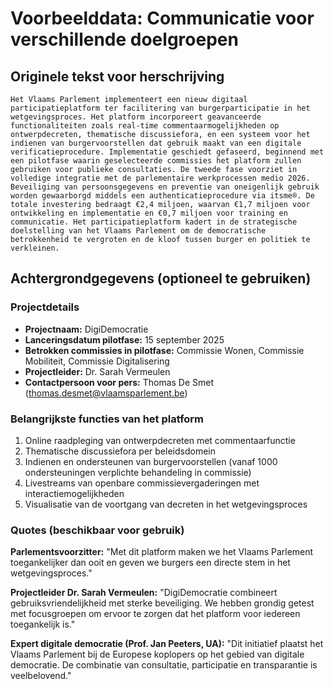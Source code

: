 # Voorbeelddata: Communicatie voor verschillende doelgroepen

## Originele tekst voor herschrijving

```
Het Vlaams Parlement implementeert een nieuw digitaal participatieplatform ter facilitering van burgerparticipatie in het wetgevingsproces. Het platform incorporeert geavanceerde functionaliteiten zoals real-time commentaarmogelijkheden op ontwerpdecreten, thematische discussiefora, en een systeem voor het indienen van burgervoorstellen dat gebruik maakt van een digitale verificatieprocedure. Implementatie geschiedt gefaseerd, beginnend met een pilotfase waarin geselecteerde commissies het platform zullen gebruiken voor publieke consultaties. De tweede fase voorziet in volledige integratie met de parlementaire werkprocessen medio 2026. Beveiliging van persoonsgegevens en preventie van oneigenlijk gebruik worden gewaarborgd middels een authenticatieprocedure via itsme®. De totale investering bedraagt €2,4 miljoen, waarvan €1,7 miljoen voor ontwikkeling en implementatie en €0,7 miljoen voor training en communicatie. Het participatieplatform kadert in de strategische doelstelling van het Vlaams Parlement om de democratische betrokkenheid te vergroten en de kloof tussen burger en politiek te verkleinen.
```

## Achtergrondgegevens (optioneel te gebruiken)

### Projectdetails

- **Projectnaam:** DigiDemocratie
- **Lanceringsdatum pilotfase:** 15 september 2025
- **Betrokken commissies in pilotfase:** Commissie Wonen, Commissie Mobiliteit, Commissie Digitalisering
- **Projectleider:** Dr. Sarah Vermeulen
- **Contactpersoon voor pers:** Thomas De Smet (thomas.desmet@vlaamsparlement.be)

### Belangrijkste functies van het platform

1. Online raadpleging van ontwerpdecreten met commentaarfunctie
2. Thematische discussiefora per beleidsdomein
3. Indienen en ondersteunen van burgervoorstellen (vanaf 1000 ondersteuningen verplichte behandeling in commissie)
4. Livestreams van openbare commissievergaderingen met interactiemogelijkheden
5. Visualisatie van de voortgang van decreten in het wetgevingsproces

### Quotes (beschikbaar voor gebruik)

**Parlementsvoorzitter:**
"Met dit platform maken we het Vlaams Parlement toegankelijker dan ooit en geven we burgers een directe stem in het wetgevingsproces."

**Projectleider Dr. Sarah Vermeulen:**
"DigiDemocratie combineert gebruiksvriendelijkheid met sterke beveiliging. We hebben grondig getest met focusgroepen om ervoor te zorgen dat het platform voor iedereen toegankelijk is."

**Expert digitale democratie (Prof. Jan Peeters, UA):**
"Dit initiatief plaatst het Vlaams Parlement bij de Europese koplopers op het gebied van digitale democratie. De combinatie van consultatie, participatie en transparantie is veelbelovend."